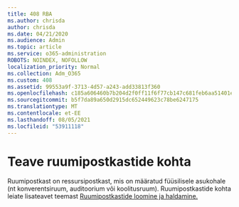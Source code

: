 ```yaml
---
title: 408 RBA
ms.author: chrisda
author: chrisda
ms.date: 04/21/2020
ms.audience: Admin
ms.topic: article
ms.service: o365-administration
ROBOTS: NOINDEX, NOFOLLOW
localization_priority: Normal
ms.collection: Adm_O365
ms.custom: 408
ms.assetid: 99553a9f-3713-4d57-a243-add33813f360
ms.openlocfilehash: c185a606460b7b204d2f0ff11f6f77cb147c681feb6aa51401e1515ca8017a68
ms.sourcegitcommit: b5f7da89a650d2915dc652449623c78be6247175
ms.translationtype: MT
ms.contentlocale: et-EE
ms.lasthandoff: 08/05/2021
ms.locfileid: "53911118"
---
```

# <a name="about-room-mailboxes"></a>Teave ruumipostkastide kohta

Ruumipostkast on ressursipostkast, mis on määratud füüsilisele asukohale (nt konverentsiruum, auditoorium või koolitusruum). Ruumipostkastide kohta leiate lisateavet teemast [Ruumipostkastide loomine ja haldamine.](https://go.microsoft.com/fwlink/p/?linkid=717533)
